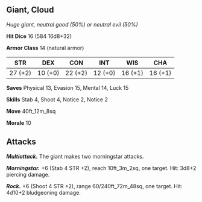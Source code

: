 ## Giant, Cloud

*Huge giant, neutral good (50%) or neutral evil (50%)*

**Hit Dice** 16 (584 16d8+32)

**Armor Class** 14 (natural armor)

| STR     | DEX     | CON     | INT     | WIS     | CHA     |
|---------|---------|---------|---------|---------|---------|
| 27 (+2) | 10 (+0) | 22 (+2) | 12 (+0) | 16 (+1) | 16 (+1) |

**Saves** Physical 13, Evasion 15, Mental 14, Luck 15

**Skills** Stab 4, Shoot 4, Notice 2, Notice 2

**Move** 40ft_12m_8sq

**Morale** 10

## Attacks

***Multiattack.*** The giant makes two morningstar attacks.

***Morningstar.*** +6 (Stab 4 STR +2), reach 10ft_3m_2sq, one target. Hit: 3d8+2 piercing damage.

***Rock.*** +6 (Shoot 4 STR +2), range 60/240ft_72m_48sq, one target. Hit: 4d10+2 bludgeoning damage.

